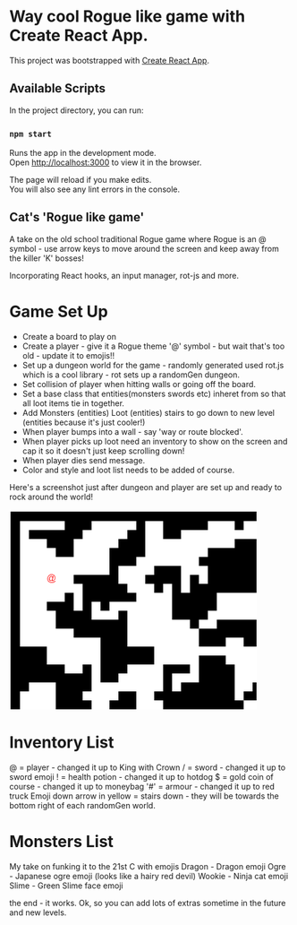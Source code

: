 # Way cool Rogue like game with Create React App.

This project was bootstrapped with [Create React App](https://github.com/facebook/create-react-app).

## Available Scripts

In the project directory, you can run:

### `npm start`

Runs the app in the development mode.\
Open [http://localhost:3000](http://localhost:3000) to view it in the browser.

The page will reload if you make edits.\
You will also see any lint errors in the console.

## Cat's 'Rogue like game'
A take on the old school traditional Rogue game where Rogue is an @ symbol - use arrow keys to move
around the screen and keep away from the killer 'K' bosses!

Incorporating React hooks, an input manager, rot-js and more.

Game Set Up
===========
- Create a board to play on
- Create a player - give it a Rogue theme '@' symbol - but wait that's too old - update it to emojis!!
- Set up a dungeon world for the game - randomly generated used rot.js which is a cool library - rot sets up a randomGen dungeon.
- Set collision of player when hitting walls or going off the board.
- Set a base class that entities(monsters swords etc) inheret from so that all loot items tie in together.
- Add Monsters (entities) Loot (entities) stairs to go down to new level (entities because it's just cooler!)
- When player bumps into a wall - say 'way or route blocked'.
- When player picks up loot need an inventory to show on the screen and cap it so it doesn't just keep scrolling down!
- When player dies send message.
- Color and style and loot list needs to be added of course.

Here's a screenshot just after dungeon and player are set up and ready to rock around the world!

![title](PlayerSetUp.PNG)


Inventory List
==============
@ = player - changed it up to King with Crown
/ = sword - changed it up to sword emoji
! = health potion - changed it up to hotdog
$ = gold coin of course - changed it up to moneybag
'#' = armour - changed it up to red truck
Emoji down arrow in yellow = stairs down - they will be towards the bottom right of each randomGen world.

Monsters List
=============
My take on funking it to the 21st C with emojis
Dragon - Dragon emoji
Ogre - Japanese ogre emoji (looks like a hairy red devil)
Wookie - Ninja cat emoji
Slime - Green Slime face emoji

the end - it works.
Ok, so you can add lots of extras sometime in the future and new levels.





